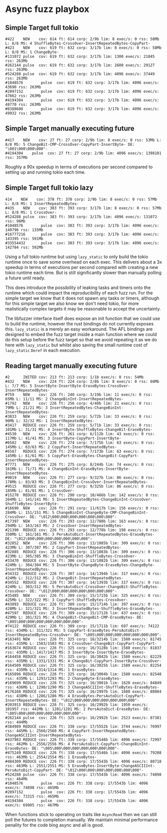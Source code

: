 # Async fuzz playbox

## Simple Target full tokio

```
#422    NEW    cov: 614 ft: 614 corp: 2/9b lim: 8 exec/s: 0 rss: 58Mb L: 8/8 MS: 4 ShuffleBytes-CrossOver-InsertRepeatedBytes-CopyPart-
#423    NEW    cov: 619 ft: 632 corp: 3/17b lim: 8 exec/s: 0 rss: 58Mb L: 8/8 MS: 1 ChangeByte-
#131072 pulse  cov: 619 ft: 632 corp: 3/17b lim: 1300 exec/s: 21845 rss: 263Mb
#262144 pulse  cov: 619 ft: 632 corp: 3/17b lim: 2600 exec/s: 29127 rss: 263Mb
#524288 pulse  cov: 619 ft: 632 corp: 3/17b lim: 4096 exec/s: 37449 rss: 263Mb
#1048576        pulse  cov: 619 ft: 632 corp: 3/17b lim: 4096 exec/s: 43690 rss: 263Mb
#2097152        pulse  cov: 619 ft: 632 corp: 3/17b lim: 4096 exec/s: 47662 rss: 263Mb
#4194304        pulse  cov: 619 ft: 632 corp: 3/17b lim: 4096 exec/s: 48770 rss: 263Mb
#8388608        pulse  cov: 619 ft: 632 corp: 3/17b lim: 4096 exec/s: 49932 rss: 263Mb
```

## Simple Target manually executing future

```
#417	NEW    cov: 27 ft: 27 corp: 2/9b lim: 8 exec/s: 0 rss: 53Mb L: 8/8 MS: 5 ChangeBit-CMP-CrossOver-CopyPart-InsertByte- DE: "\001\000\000\000"-
#4194304	pulse  cov: 27 ft: 27 corp: 2/9b lim: 4096 exec/s: 1398101 rss: 357Mb
```

Roughly a 90x speedup in terms of executions per second compared to setting up and running tokio each time.

## Simple Target full tokio lazy

```
414    NEW    cov: 378 ft: 378 corp: 2/9b lim: 8 exec/s: 0 rss: 57Mb L: 8/8 MS: 1 InsertRepeatedBytes-
#435    NEW    cov: 383 ft: 393 corp: 3/17b lim: 8 exec/s: 0 rss: 57Mb L: 8/8 MS: 1 CrossOver-
#524288 pulse  cov: 383 ft: 393 corp: 3/17b lim: 4096 exec/s: 131072 rss: 96Mb
#1048576        pulse  cov: 383 ft: 393 corp: 3/17b lim: 4096 exec/s: 149796 rss: 135Mb
#16777216       pulse  cov: 383 ft: 393 corp: 3/17b lim: 4096 exec/s: 143395 rss: 591Mb
#33554432       pulse  cov: 383 ft: 393 corp: 3/17b lim: 4096 exec/s: 142784 rss: 592Mb
```

Using a full tokio runtime but using `lazy_static` to only build the tokio
runtime once to save some overhead on each exec. This delivers about a 3x
speedup in terms of executions per second compared with creating a new tokio
runtime each time. But is still significantly slower than manually polling a
future until ready.

This does introduce the possibility of leaking tasks and timers onto the runtime
which could impact the reproducibility of each fuzz run. For the simple target
we know that it does not spawn any tasks or timers, although for this simple
target we also know we don't need tokio, for more realistically complex targets
it may be reasonable to accept the uncertainty.

The libfuzzer interface itself does expose an init function that we could use to
build the runtime, however the rust bindings do not currently exposes this.
`lazy_static` is a merely an easy workaround. The AFL bindings are designed to
embed the fuzz target inside a main function where we could do this setup before
the fuzz target so that we avoid repeating it as we do here with `lazy_static`
but whilst also saving the small runtime cost of `lazy_static` `Deref` in each
execution. 

## Reading target manually executing future

```
#2      INITED cov: 213 ft: 213 corp: 1/1b exec/s: 0 rss: 54Mb
#432    NEW    cov: 224 ft: 224 corp: 2/8b lim: 8 exec/s: 0 rss: 60Mb L: 7/7 MS: 5 InsertByte-InsertByte-EraseBytes-CrossOver-InsertRepeatedBytes-
#759    NEW    cov: 226 ft: 240 corp: 3/19b lim: 11 exec/s: 0 rss: 65Mb L: 11/11 MS: 2 ChangeBinInt-InsertRepeatedBytes-
#1792   NEW    cov: 226 ft: 256 corp: 4/40b lim: 21 exec/s: 0 rss: 79Mb L: 21/21 MS: 3 InsertRepeatedBytes-ChangeBinInt-InsertRepeatedBytes-
#3033   NEW    cov: 226 ft: 259 corp: 5/72b lim: 33 exec/s: 0 rss: 96Mb L: 32/32 MS: 1 InsertRepeatedBytes-
#3417   REDUCE cov: 226 ft: 259 corp: 5/71b lim: 33 exec/s: 0 rss: 101Mb L: 31/31 MS: 4 InsertByte-ShuffleBytes-ChangeBit-EraseBytes-
#4530   NEW    cov: 226 ft: 261 corp: 6/112b lim: 43 exec/s: 0 rss: 117Mb L: 41/41 MS: 3 InsertByte-CopyPart-InsertByte-
#6582   NEW    cov: 226 ft: 274 corp: 7/175b lim: 63 exec/s: 0 rss: 145Mb L: 63/63 MS: 2 CopyPart-InsertRepeatedBytes-
#6587   REDUCE cov: 226 ft: 274 corp: 7/173b lim: 63 exec/s: 0 rss: 145Mb L: 61/61 MS: 5 CopyPart-EraseBytes-ChangeBit-CopyPart-InsertRepeatedBytes-
#7771   NEW    cov: 226 ft: 275 corp: 8/244b lim: 74 exec/s: 0 rss: 161Mb L: 71/71 MS: 4 ChangeBinInt-EraseBytes-InsertByte-InsertRepeatedBytes-
#9019   NEW    cov: 226 ft: 277 corp: 9/327b lim: 86 exec/s: 0 rss: 178Mb L: 83/83 MS: 3 ChangeBinInt-CrossOver-InsertRepeatedBytes-
#9515   REDUCE cov: 226 ft: 277 corp: 9/325b lim: 86 exec/s: 0 rss: 185Mb L: 81/81 MS: 1 CrossOver-
#15270  REDUCE cov: 226 ft: 290 corp: 10/466b lim: 142 exec/s: 0 rss: 264Mb L: 141/141 MS: 5 InsertRepeatedBytes-ChangeBinInt-CrossOver-ShuffleBytes-InsertByte-
#16690  NEW    cov: 226 ft: 291 corp: 11/617b lim: 156 exec/s: 0 rss: 284Mb L: 151/151 MS: 5 ChangeBinInt-ChangeByte-CMP-ChangeBinInt-CrossOver- DE: "\012\000\000\000\000\000\000\000"-
#17397  NEW    cov: 226 ft: 293 corp: 12/780b lim: 163 exec/s: 0 rss: 294Mb L: 163/163 MS: 2 CrossOver-InsertRepeatedBytes-
#21390  REDUCE cov: 226 ft: 293 corp: 12/778b lim: 198 exec/s: 0 rss: 350Mb L: 161/161 MS: 3 PersAutoDict-InsertRepeatedBytes-EraseBytes- DE: "\012\000\000\000\000\000\000\000"-
#32852  NEW    cov: 226 ft: 306 corp: 13/1085b lim: 309 exec/s: 0 rss: 423Mb L: 307/307 MS: 2 CopyPart-InsertRepeatedBytes-
#32885  REDUCE cov: 226 ft: 306 corp: 13/1083b lim: 309 exec/s: 0 rss: 423Mb L: 305/305 MS: 3 ChangeBinInt-ShuffleBytes-CrossOver-
#33470  REDUCE cov: 226 ft: 306 corp: 13/1082b lim: 309 exec/s: 0 rss: 424Mb L: 304/304 MS: 5 InsertByte-ChangeByte-EraseBytes-ChangeByte-InsertRepeatedBytes-
#34332  REDUCE cov: 226 ft: 307 corp: 14/1394b lim: 317 exec/s: 0 rss: 424Mb L: 312/312 MS: 2 ChangeBit-InsertRepeatedBytes-
#34552  REDUCE cov: 226 ft: 307 corp: 14/1393b lim: 317 exec/s: 0 rss: 424Mb L: 303/312 MS: 5 PersAutoDict-CrossOver-ChangeBit-ShuffleBytes-CrossOver- DE: "\012\000\000\000\000\000\000\000"-
#35485  NEW    cov: 226 ft: 309 corp: 15/1715b lim: 325 exec/s: 0 rss: 425Mb L: 322/322 MS: 3 CopyPart-ShuffleBytes-CrossOver-
#43093  REDUCE cov: 226 ft: 309 corp: 15/1714b lim: 397 exec/s: 0 rss: 428Mb L: 321/321 MS: 3 InsertRepeatedBytes-ShuffleBytes-EraseBytes-
#47597  REDUCE cov: 226 ft: 309 corp: 15/1712b lim: 437 exec/s: 0 rss: 429Mb L: 301/321 MS: 4 ChangeBit-ChangeBit-CMP-EraseBytes- DE: "\005\000\000\000\000\000\000\000"-
#74122  REDUCE cov: 226 ft: 309 corp: 15/1711b lim: 697 exec/s: 74122 rss: 434Mb L: 311/321 MS: 5 CopyPart-EraseBytes-PersAutoDict-InsertRepeatedBytes-CrossOver- DE: "\005\000\000\000\000\000\000\000"-
#163491 NEW    cov: 226 ft: 325 corp: 16/3214b lim: 1580 exec/s: 81745 rss: 435Mb L: 1503/1503 MS: 4 CrossOver-ChangeBit-CopyPart-CopyPart-
#163674 REDUCE cov: 226 ft: 325 corp: 16/3128b lim: 1580 exec/s: 81837 rss: 435Mb L: 1417/1417 MS: 3 InsertByte-InsertByte-EraseBytes-
#164458 REDUCE cov: 226 ft: 325 corp: 16/3042b lim: 1580 exec/s: 82229 rss: 435Mb L: 1331/1331 MS: 4 ChangeBit-CopyPart-InsertByte-CrossOver-
#164509 REDUCE cov: 226 ft: 325 corp: 16/3025b lim: 1580 exec/s: 82254 rss: 435Mb L: 1314/1314 MS: 1 EraseBytes-
#165096 REDUCE cov: 226 ft: 325 corp: 16/3004b lim: 1580 exec/s: 82548 rss: 435Mb L: 1293/1293 MS: 2 ChangeByte-EraseBytes-
#169699 REDUCE cov: 226 ft: 325 corp: 16/3001b lim: 1620 exec/s: 84849 rss: 436Mb L: 1290/1290 MS: 3 ChangeASCIIInt-ShuffleBytes-EraseBytes-
#176168 REDUCE cov: 226 ft: 325 corp: 16/2997b lim: 1680 exec/s: 88084 rss: 438Mb L: 1286/1286 MS: 4 EraseBytes-PersAutoDict-CopyPart-InsertRepeatedBytes- DE: "\012\000\000\000\000\000\000\000"-
#203915 REDUCE cov: 226 ft: 325 corp: 16/2992b lim: 1950 exec/s: 101957 rss: 442Mb L: 1281/1281 MS: 2 PersAutoDict-EraseBytes- DE: "\005\000\000\000\000\000\000\000"-
#262144 pulse  cov: 226 ft: 325 corp: 16/2992b lim: 2523 exec/s: 87381 rss: 444Mb
#384989 REDUCE cov: 226 ft: 338 corp: 17/5552b lim: 3744 exec/s: 76997 rss: 445Mb L: 2560/2560 MS: 4 CopyPart-InsertRepeatedBytes-ChangeASCIIInt-InsertRepeatedBytes-
#437983 REDUCE cov: 226 ft: 338 corp: 17/5548b lim: 4096 exec/s: 72997 rss: 462Mb L: 2556/2556 MS: 4 PersAutoDict-CopyPart-ChangeBinInt-EraseBytes- DE: "\005\000\000\000\000\000\000\000"-
#475249 REDUCE cov: 226 ft: 338 corp: 17/5546b lim: 4096 exec/s: 79208 rss: 463Mb L: 2554/2554 MS: 1 EraseBytes-
#484309 REDUCE cov: 226 ft: 338 corp: 17/5543b lim: 4096 exec/s: 80718 rss: 463Mb L: 2551/2551 MS: 5 EraseBytes-InsertByte-ChangeASCIIInt-PersAutoDict-CopyPart- DE: "\012\000\000\000\000\000\000\000"-
#524288 pulse  cov: 226 ft: 338 corp: 17/5543b lim: 4096 exec/s: 74898 rss: 464Mb
#1048576        pulse  cov: 226 ft: 338 corp: 17/5543b lim: 4096 exec/s: 74898 rss: 465Mb
#2097152        pulse  cov: 226 ft: 338 corp: 17/5543b lim: 4096 exec/s: 72315 rss: 465Mb
#4194304        pulse  cov: 226 ft: 338 corp: 17/5543b lim: 4096 exec/s: 69905 rss: 467Mb
```

When functions stick to operating on traits like `AsyncRead` then we can still
poll the futures to completion manually. We maintain minimal performance
penality for the code bing async and all is good.